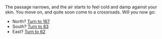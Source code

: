 The passage narrows, and the air starts to
feel cold and damp against your skin. You
move on, and quite soon come to a crossroads.
Will you now go:

- North? [Turn to 167](167)
- South? [Turn to 83](83)
- East? [Turn to 62](62)
